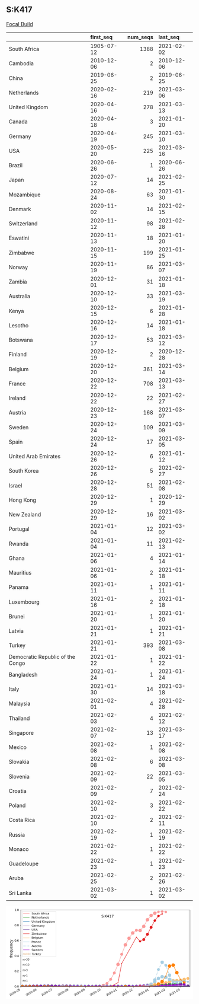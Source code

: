 

## S:K417
[Focal Build](https://nextstrain.org/groups/neherlab/ncov/S.K417?c=gt-S_417)

|                                  | first_seq   |   num_seqs | last_seq   |
|:---------------------------------|:------------|-----------:|:-----------|
| South Africa                     | 1905-07-12  |       1388 | 2021-02-02 |
| Cambodia                         | 2010-12-06  |          2 | 2010-12-06 |
| China                            | 2019-06-25  |          2 | 2019-06-25 |
| Netherlands                      | 2020-02-16  |        219 | 2021-03-06 |
| United Kingdom                   | 2020-04-16  |        278 | 2021-03-13 |
| Canada                           | 2020-04-18  |          3 | 2021-01-20 |
| Germany                          | 2020-04-19  |        245 | 2021-03-10 |
| USA                              | 2020-05-20  |        225 | 2021-03-16 |
| Brazil                           | 2020-06-26  |          1 | 2020-06-26 |
| Japan                            | 2020-07-12  |         14 | 2021-02-25 |
| Mozambique                       | 2020-08-24  |         63 | 2021-01-30 |
| Denmark                          | 2020-11-02  |         14 | 2021-02-15 |
| Switzerland                      | 2020-11-12  |         98 | 2021-02-28 |
| Eswatini                         | 2020-11-13  |         18 | 2021-01-20 |
| Zimbabwe                         | 2020-11-15  |        199 | 2021-01-25 |
| Norway                           | 2020-11-19  |         86 | 2021-03-07 |
| Zambia                           | 2020-12-01  |         31 | 2021-01-18 |
| Australia                        | 2020-12-10  |         33 | 2021-03-19 |
| Kenya                            | 2020-12-15  |          6 | 2021-01-28 |
| Lesotho                          | 2020-12-16  |         14 | 2021-01-18 |
| Botswana                         | 2020-12-17  |         53 | 2021-03-12 |
| Finland                          | 2020-12-19  |          2 | 2020-12-28 |
| Belgium                          | 2020-12-20  |        361 | 2021-03-14 |
| France                           | 2020-12-22  |        708 | 2021-03-13 |
| Ireland                          | 2020-12-22  |         22 | 2021-02-27 |
| Austria                          | 2020-12-23  |        168 | 2021-03-07 |
| Sweden                           | 2020-12-24  |        109 | 2021-03-09 |
| Spain                            | 2020-12-24  |         17 | 2021-03-05 |
| United Arab Emirates             | 2020-12-26  |          6 | 2021-01-12 |
| South Korea                      | 2020-12-26  |          5 | 2021-02-27 |
| Israel                           | 2020-12-28  |         51 | 2021-02-08 |
| Hong Kong                        | 2020-12-29  |          1 | 2020-12-29 |
| New Zealand                      | 2020-12-29  |         16 | 2021-03-02 |
| Portugal                         | 2021-01-04  |         12 | 2021-03-02 |
| Rwanda                           | 2021-01-04  |         11 | 2021-02-13 |
| Ghana                            | 2021-01-06  |          4 | 2021-01-14 |
| Mauritius                        | 2021-01-06  |          2 | 2021-01-18 |
| Panama                           | 2021-01-11  |          1 | 2021-01-11 |
| Luxembourg                       | 2021-01-16  |          2 | 2021-01-18 |
| Brunei                           | 2021-01-20  |          1 | 2021-01-20 |
| Latvia                           | 2021-01-21  |          1 | 2021-01-21 |
| Turkey                           | 2021-01-21  |        393 | 2021-03-08 |
| Democratic Republic of the Congo | 2021-01-22  |          1 | 2021-01-22 |
| Bangladesh                       | 2021-01-24  |          1 | 2021-01-24 |
| Italy                            | 2021-01-30  |         14 | 2021-03-18 |
| Malaysia                         | 2021-02-01  |          4 | 2021-02-28 |
| Thailand                         | 2021-02-03  |          4 | 2021-02-12 |
| Singapore                        | 2021-02-07  |         13 | 2021-03-17 |
| Mexico                           | 2021-02-08  |          1 | 2021-02-08 |
| Slovakia                         | 2021-02-08  |          6 | 2021-03-08 |
| Slovenia                         | 2021-02-09  |         22 | 2021-03-05 |
| Croatia                          | 2021-02-09  |          7 | 2021-02-24 |
| Poland                           | 2021-02-10  |          3 | 2021-02-22 |
| Costa Rica                       | 2021-02-10  |          2 | 2021-02-11 |
| Russia                           | 2021-02-19  |          1 | 2021-02-19 |
| Monaco                           | 2021-02-22  |          1 | 2021-02-22 |
| Guadeloupe                       | 2021-02-23  |          1 | 2021-02-23 |
| Aruba                            | 2021-02-25  |          2 | 2021-02-26 |
| Sri Lanka                        | 2021-03-02  |          1 | 2021-03-02 |

![Overall trends S.K417](/overall_trends_figures/overall_trends_S.K417.png)